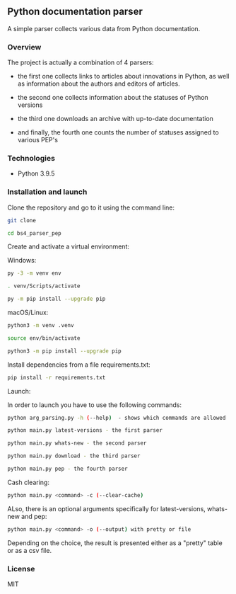 ## Python documentation parser

A simple parser collects various data from Python documentation. 

### Overview

The project is actually a combination of 4 parsers:

- the first one collects links to articles about innovations in Python,
as well as information about the authors and editors of articles.

- the second one collects information about the statuses of Python versions

- the third one downloads an archive with up-to-date documentation

- and finally, the fourth one counts the number of statuses assigned to various PEP's

### Technologies

- Python 3.9.5

### Installation and launch

Clone the repository and go to it using the command line:

```bash
git clone 
```

```bash
cd bs4_parser_pep
```

Create and activate a virtual environment:

Windows:

```bash
py -3 -m venv env
```

```bash
. venv/Scripts/activate 
```

```bash
py -m pip install --upgrade pip
```

macOS/Linux:

```bash
python3 -m venv .venv
```

```bash
source env/bin/activate
```

```bash
python3 -m pip install --upgrade pip
```

Install dependencies from a file requirements.txt:

```bash
pip install -r requirements.txt
```

Launch:

In order to launch you have to use the following commands:

```bash
python arg_parsing.py -h (--help)  - shows which commands are allowed
```

```bash
python main.py latest-versions - the first parser
```

```bash
python main.py whats-new - the second parser
```

```bash
python main.py download - the third parser
```

```bash
python main.py pep - the fourth parser
```

Cash  clearing:

```bash
python main.py <command> -c (--clear-cache)
```

ALso, there is an optional arguments specifically for latest-versions, whats-new and pep:

```bash
python main.py <command> -o (--output) with pretty or file
```
Depending on the choice, the result is presented either as a "pretty" table or as a csv file.

### License

MIT